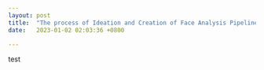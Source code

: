 ```yaml
---
layout: post
title:  "The process of Ideation and Creation of Face Analysis Pipeline"
date:   2023-01-02 02:03:36 +0800

---	
```

test